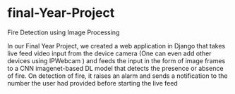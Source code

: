 # final-Year-Project

Fire Detection using Image Processing

In our Final Year Project, we created a web application in Django that takes live feed video input from the device camera (One can even add other devices using IPWebcam ) and feeds the input in the form of image frames to a CNN imagenet-based DL model that detects the presence or absence of fire.
On detection of fire, it raises an alarm and sends a notification to the number the user had provided before starting the live feed
